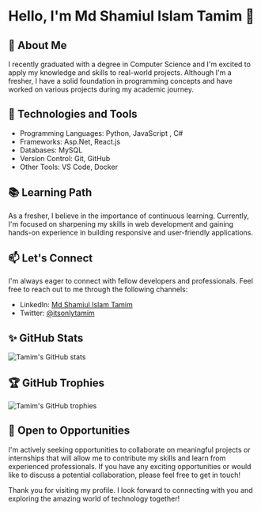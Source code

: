 # Hello, I'm Md Shamiul Islam Tamim 👋

<!-- Add a brief introduction about yourself -->
## 🌱 About Me

I recently graduated with a degree in Computer Science and I'm excited to apply my knowledge and skills to real-world projects. Although I'm a fresher, I have a solid foundation in programming concepts and have worked on various projects during my academic journey.

## 🔭 Technologies and Tools

<!-- Add the technologies and tools you work with -->

- Programming Languages: Python, JavaScript , C#
- Frameworks: Asp.Net, React.js
- Databases: MySQL
- Version Control: Git, GitHub
- Other Tools: VS Code, Docker

## 📚 Learning Path

As a fresher, I believe in the importance of continuous learning. Currently, I'm focused on sharpening my skills in web development and gaining hands-on experience in building responsive and user-friendly applications.

## 📫 Let's Connect

I'm always eager to connect with fellow developers and professionals. Feel free to reach out to me through the following channels:

- LinkedIn: [Md Shamiul Islam Tamim](https://www.linkedin.com/in/itsonlytamim)
- Twitter: [@itsonlytamim](https://twitter.com/itsonlytamim)

## ✨ GitHub Stats

<!-- Add your GitHub stats using the GitHub Readme Stats tool -->

![Tamim's GitHub stats](https://github-readme-stats.vercel.app/api?username=itsonlytamim&show_icons=true&&include_all_commits=true&theme=radical)

<!--  ![Tamim's GitHub stats](https://github-readme-stats.vercel.app/api?username=itsonlytamim&show_icons=true&theme=radical&custom_title=GitHub%20Stats)

![- Year by Year](https://github-readme-stats.vercel.app/api?username=itsonlytamim&show_icons=true&theme=radical&custom_title=GitHub%20Stats%20-%20Year%20by%20Year&include_all_commits=true&count_private=true&hide=stars,issues)-->



## 🏆 GitHub Trophies

<!-- Add your GitHub trophies using the GitHub Profile Trophy tool -->

![Tamim's GitHub trophies](https://github-profile-trophy.vercel.app/?username=itsonlytamim)


## 💼 Open to Opportunities

I'm actively seeking opportunities to collaborate on meaningful projects or internships that will allow me to contribute my skills and learn from experienced professionals. If you have any exciting opportunities or would like to discuss a potential collaboration, please feel free to get in touch!

Thank you for visiting my profile. I look forward to connecting with you and exploring the amazing world of technology together!




